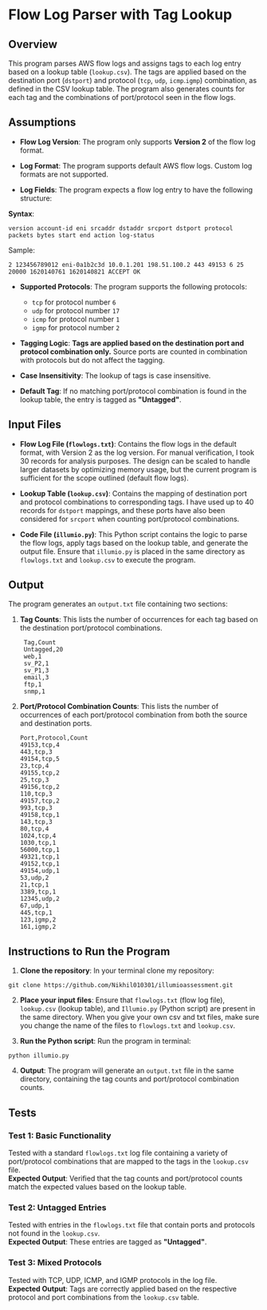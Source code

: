 # Flow Log Parser with Tag Lookup

## Overview

This program parses AWS flow logs and assigns tags to each log entry based on a lookup table (`lookup.csv`). The tags are applied based on the destination port (`dstport`) and protocol (`tcp`, `udp`, `icmp`.`igmp`) combination, as defined in the CSV lookup table. The program also generates counts for each tag and the combinations of port/protocol seen in the flow logs.

## Assumptions

- **Flow Log Version**: The program only supports **Version 2** of the flow log format.

- **Log Format**: The program supports default AWS flow logs. Custom log formats are not supported.

- **Log Fields**: The program expects a flow log entry to have the following structure:

**Syntax**:
  ```plaintext
  version account-id eni srcaddr dstaddr srcport dstport protocol packets bytes start end action log-status 
  ```
   
Sample: 
```
2 123456789012 eni-0a1b2c3d 10.0.1.201 198.51.100.2 443 49153 6 25 20000 1620140761 1620140821 ACCEPT OK
```

- **Supported Protocols**: The program supports the following protocols:
  
  - `tcp` for protocol number `6`
  - `udp` for protocol number `17`
  - `icmp` for protocol number `1`
  - `igmp` for protocol number `2`

- **Tagging Logic**: **Tags are applied based on the destination port and protocol combination only.** Source ports are counted in combination with protocols but do not affect the tagging.

- **Case Insensitivity**: The lookup of tags is case insensitive.

- **Default Tag**: If no matching port/protocol combination is found in the lookup table, the entry is tagged as **"Untagged"**.

## Input Files

- **Flow Log File (`flowlogs.txt`)**: Contains the flow logs in the default format, with Version 2 as the log version. For manual verification, I took 30 records for analysis purposes. The design can be scaled to handle larger datasets by optimizing memory usage, but the current program is sufficient for the scope outlined (default flow logs).

- **Lookup Table (`lookup.csv`)**: Contains the mapping of destination port and protocol combinations to corresponding tags. I have used up to 40 records for `dstport` mappings, and these ports have also been considered for `srcport` when counting port/protocol combinations.

- **Code File (`illumio.py`)**: This Python script contains the logic to parse the flow logs, apply tags based on the lookup table, and generate the output file. Ensure that `illumio.py` is placed in the same directory as `flowlogs.txt` and `lookup.csv` to execute the program.

## Output

The program generates an `output.txt` file containing two sections:

1. **Tag Counts**: This lists the number of occurrences for each tag based on the destination port/protocol combinations.
   ```
    Tag,Count
    Untagged,20
    web,1
    sv_P2,1
    sv_P1,3
    email,3
    ftp,1
    snmp,1
    ```

2. **Port/Protocol Combination Counts**: This lists the number of occurrences of each port/protocol combination from both the source and destination ports.
    ```
    Port,Protocol,Count
    49153,tcp,4
    443,tcp,3
    49154,tcp,5
    23,tcp,4
    49155,tcp,2
    25,tcp,3
    49156,tcp,2
    110,tcp,3
    49157,tcp,2
    993,tcp,3
    49158,tcp,1
    143,tcp,3
    80,tcp,4
    1024,tcp,4
    1030,tcp,1
    56000,tcp,1
    49321,tcp,1
    49152,tcp,1
    49154,udp,1
    53,udp,2
    21,tcp,1
    3389,tcp,1
    12345,udp,2
    67,udp,1
    445,tcp,1
    123,igmp,2
    161,igmp,2
    ```

## Instructions to Run the Program

1. **Clone the repository**: In your terminal clone my repository:
```
git clone https://github.com/Nikhil010301/illumioassessment.git
```

2. **Place your input files**: Ensure that `flowlogs.txt` (flow log file), `lookup.csv` (lookup table), and `Illumio.py` (Python script) are present in the same directory. When you give your own csv and txt files, make sure you change the name of the files to `flowlogs.txt` and `lookup.csv`.

3. **Run the Python script**: Run the program in terminal:
```
python illumio.py
```
4. **Output**: The program will generate an `output.txt` file in the same directory, containing the tag counts and port/protocol combination counts.


## Tests

### Test 1: Basic Functionality
Tested with a standard `flowlogs.txt` log file containing a variety of port/protocol combinations that are mapped to the tags in the `lookup.csv` file.  
**Expected Output**: Verified that the tag counts and port/protocol counts match the expected values based on the lookup table.

### Test 2: Untagged Entries
Tested with entries in the `flowlogs.txt` file that contain ports and protocols not found in the `lookup.csv`.  
**Expected Output**: These entries are tagged as **"Untagged"**.

### Test 3: Mixed Protocols
Tested with TCP, UDP, ICMP, and IGMP protocols in the log file.  
**Expected Output**: Tags are correctly applied based on the respective protocol and port combinations from the `lookup.csv` table.